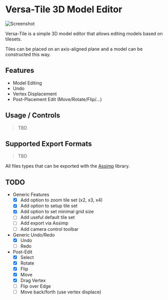 # Versa-Tile 3D Model Editor

![Screenshot](https://puu.sh/wJfE6/1dc735ea5f.png)

Versa-Tile is a simple 3D model editor that allows
editing models based on tilesets.

Tiles can be placed on an axis-aligned plane and a
model can be constructed this way.

## Features

- Model Editing
- Undo
- Vertex Displacement
- Post-Placement Edit (Move/Rotate/Flip/…)

## Usage / Controls
> TBD

## Supported Export Formats
> TBD

All files types that can be exported with the [Assimp](http://assimp.sourceforge.net/) library.

## TODO

- Generic Features
	- [x] Add option to zoom tile set (x2, x3, x4)
	- [x] Add option to setup tile set
	- [x] Add option to set minimal grid size
	- [ ] Add useful default tile set
	- [ ] Add export via Assimp
	- [ ] Add camera control toolbar
	
- Generic Undo/Redo
	- [x] Undo
	- [ ] Redo

- Post-Edit
	- [x] Select
	- [x] Rotate
	- [x] Flip
	- [x] Move
	- [x] Drag Vertex
	- [ ] Flip over Edge
	- [ ] Move back/forth (use vertex displace)